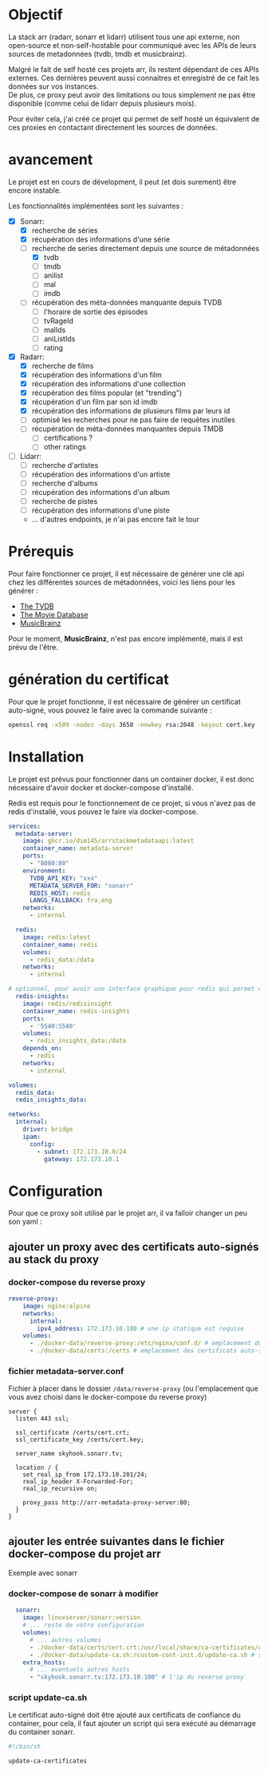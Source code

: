 # Objectif
La stack arr (radarr, sonarr et lidarr) utilisent tous une api externe, non open-source et non-self-hostable
pour communiqué avec les APIs de leurs sources de metadonnées (tvdb, tmdb et musicbrainz).

Malgré le fait de self hosté ces projets arr, ils restent dépendant de ces APIs externes. Ces dernières peuvent aussi connaitres et enregistré de ce fait les données sur vos instances.  
De plus, ce proxy peut avoir des limitations ou tous simplement ne pas être disponible (comme celui de lidarr depuis plusieurs mois).

Pour éviter cela, j'ai créé ce projet qui permet de self hosté un équivalent de ces proxies en contactant directement les sources de données.

# avancement
Le projet est en cours de dévelopment, il peut (et dois surement) être encore instable.

Les fonctionnalités implémentées sont les suivantes :
- [x] Sonarr:
  - [x] recherche de séries
  - [x] récupération des informations d'une série
  - [ ] recherche de series directement depuis une source de métadonnées
    - [x] tvdb
    - [ ] tmdb
    - [ ] anilist
    - [ ] mal
    - [ ] imdb
  - [ ] récupération des méta-données manquante depuis TVDB
    - [ ] l'horaire de sortie des épisodes
    - [ ] tvRageId
    - [ ] malIds
    - [ ] aniListIds
    - [ ] rating
- [x] Radarr:
  - [x] recherche de films
  - [x] récupération des informations d'un film
  - [x] récupération des informations d'une collection
  - [x] récupération des films popular (et "trending")
  - [x] récupération d'un film par son id imdb
  - [x] récupération des informations de plusieurs films par leurs id
  - [ ] optimisé les recherches pour ne pas faire de requêtes inutiles
  - [ ] récupération de méta-données manquantes depuis TMDB
    - [ ] certifications ?
    - [ ] other ratings 
- [ ] Lidarr:
  - [ ] recherche d'artistes
  - [ ] récupération des informations d'un artiste
  - [ ] recherche d'albums
  - [ ] récupération des informations d'un album
  - [ ] recherche de pistes
  - [ ] récupération des informations d'une piste
  - ... d'autres endpoints, je n'ai pas encore fait le tour

# Prérequis
Pour faire fonctionner ce projet, il est nécessaire de générer une clé api chez les différentes sources de 
métadonnées, voici les liens pour les générer :
- [The TVDB](https://thetvdb.com/api-information)
- [The Movie Database](https://developers.themoviedb.org/3/getting-started/introduction)
- [MusicBrainz](https://musicbrainz.org/doc/Development/XML_Web_Service/Version_2)

Pour le moment, **MusicBrainz**, n'est pas encore implémenté, mais il est prévu de l'être.

# génération du certificat
Pour que le projet fonctionne, il est nécessaire de générer un certificat auto-signé, vous pouvez le faire avec la commande suivante :

```bash
openssl req -x509 -nodes -days 3650 -newkey rsa:2048 -keyout cert.key -out cert.crt -subj "/C=FR/ST=France/L=Paris/O=MyCompany/CN=skyhook.sonarr.tv"
```

# Installation
Le projet est prévus pour fonctionner dans un container docker, il est donc nécessaire d'avoir docker et docker-compose d'installé.

Redis est requis pour le fonctionnement de ce projet, si vous n'avez pas de redis d'installé, vous pouvez le faire via docker-compose.

```yaml
services:
  metadata-server:
    image: ghcr.io/dim145/arrstackmetadataapi:latest
    container_name: metadata-server
    ports:
      - "8080:80"
    environment:
      TVDB_API_KEY: "xxx"
      METADATA_SERVER_FOR: "sonarr"
      REDIS_HOST: redis
      LANGS_FALLBACK: fra,eng
    networks:
      - internal

  redis:
    image: redis:latest
    container_name: redis
    volumes:
      - redis_data:/data
    networks:
      - internal

# optionnel, pour avoir une interface graphique pour redis qui permet de géré le cache
  redis-insights:
    image: redis/redisinsight
    container_name: redis-insights
    ports:
      - '5540:5540'
    volumes:
      - redis_insights_data:/data
    depends_on:
      - redis
    networks:
      - internal

volumes:
  redis_data:
  redis_insights_data:

networks:
  internal:
    driver: bridge
    ipam:
      config:
        - subnet: 172.173.10.0/24
          gateway: 172.173.10.1
```

# Configuration
Pour que ce proxy soit utilisé par le projet  arr, il va falloir changer un peu son yaml :

## ajouter un proxy avec des certificats auto-signés au stack du proxy
### docker-compose du reverse proxy
```yaml
reverse-proxy:
    image: nginx:alpine
    networks:
      internal:
        ipv4_address: 172.173.10.100 # une ip statique est requise
    volumes:
      - ./docker-data/reverse-proxy:/etc/nginx/conf.d/ # emplacement du fichier de conf nginx (ci-dessous)
      - ./docker-data/certs:/certs # emplacement des certificats auto-signés
```
### fichier metadata-server.conf  
Fichier à placer dans le dossier `/data/reverse-proxy` (ou l'emplacement que vous avez choisi dans le docker-compose du reverse proxy)
```
server {
  listen 443 ssl;

  ssl_certificate /certs/cert.crt;
  ssl_certificate_key /certs/cert.key;

  server_name skyhook.sonarr.tv;

  location / {
    set_real_ip_from 172.173.10.201/24;
    real_ip_header X-Forwarded-For;
    real_ip_recursive on;

    proxy_pass http://arr-metadata-proxy-server:80;
  }
}
```

## ajouter les entrée suivantes dans le fichier docker-compose du projet arr
Exemple avec sonarr

### docker-compose de sonarr à modifier
```yaml
  sonarr:
    image: linuxserver/sonarr:version
    # ... reste de votre configuration
    volumes:
      # ... autres volumes
      - ./docker-data/certs/cert.crt:/usr/local/share/ca-certificates/cert.crt # ajoute juste le certificat auto-signé
      - ./docker-data/update-ca.sh:/custom-cont-init.d/update-ca.sh # script pour mettre à jour les certificats au démarrage du container
    extra_hosts: 
      # ... eventuels autres hosts
      - "skyhook.sonarr.tv:172.173.10.100" # l'ip du reverse proxy
```

### script update-ca.sh
Le certificat auto-signé doit être ajouté aux certificats de confiance du container, pour cela, il faut ajouter un script qui sera exécuté au démarrage du container sonarr.
```bash
#!/bin/sh

update-ca-certificates

```